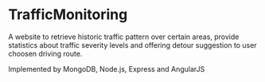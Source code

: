 # TrafficMonitoring

A website to retrieve historic traffic pattern over certain areas, provide statistics about traffic severity levels and offering detour suggestion to user choosen driving route. 

Implemented by MongoDB, Node.js, Express and AngularJS
